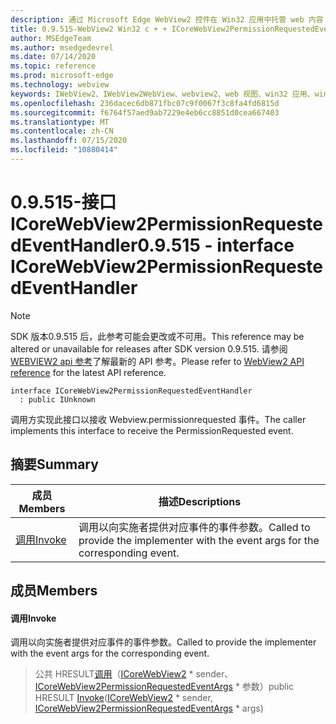 ```yaml
---
description: 通过 Microsoft Edge WebView2 控件在 Win32 应用中托管 web 内容
title: 0.9.515-WebView2 Win32 c + + ICoreWebView2PermissionRequestedEventHandler
author: MSEdgeTeam
ms.author: msedgedevrel
ms.date: 07/14/2020
ms.topic: reference
ms.prod: microsoft-edge
ms.technology: webview
keywords: IWebView2、IWebView2WebView、webview2、web 视图、win32 应用、win32、edge、ICoreWebView2、ICoreWebView2Controller、浏览器控件、边缘 html
ms.openlocfilehash: 236dacec6db871fbc07c9f0067f3c8fa4fd6815d
ms.sourcegitcommit: f6764f57aed9ab7229e4eb6cc8851d0cea667403
ms.translationtype: MT
ms.contentlocale: zh-CN
ms.lasthandoff: 07/15/2020
ms.locfileid: "10880414"
---
```

# <span data-ttu-id="a1230-104">0.9.515-接口 ICoreWebView2PermissionRequestedEventHandler</span><span class="sxs-lookup"><span data-stu-id="a1230-104">0.9.515 - interface ICoreWebView2PermissionRequestedEventHandler</span></span> 

> [!NOTE]
> <span data-ttu-id="a1230-105">SDK 版本0.9.515 后，此参考可能会更改或不可用。</span><span class="sxs-lookup"><span data-stu-id="a1230-105">This reference may be altered or unavailable for releases after SDK version 0.9.515.</span></span> <span data-ttu-id="a1230-106">请参阅[WEBVIEW2 api 参考](../../../webview2-api-reference.md)了解最新的 API 参考。</span><span class="sxs-lookup"><span data-stu-id="a1230-106">Please refer to [WebView2 API reference](../../../webview2-api-reference.md) for the latest API reference.</span></span>

```
interface ICoreWebView2PermissionRequestedEventHandler
  : public IUnknown
```

<span data-ttu-id="a1230-107">调用方实现此接口以接收 Webview.permissionrequested 事件。</span><span class="sxs-lookup"><span data-stu-id="a1230-107">The caller implements this interface to receive the PermissionRequested event.</span></span>

## <span data-ttu-id="a1230-108">摘要</span><span class="sxs-lookup"><span data-stu-id="a1230-108">Summary</span></span>

 <span data-ttu-id="a1230-109">成员</span><span class="sxs-lookup"><span data-stu-id="a1230-109">Members</span></span>                        | <span data-ttu-id="a1230-110">描述</span><span class="sxs-lookup"><span data-stu-id="a1230-110">Descriptions</span></span>
--------------------------------|---------------------------------------------
[<span data-ttu-id="a1230-111">调用</span><span class="sxs-lookup"><span data-stu-id="a1230-111">Invoke</span></span>](#invoke) | <span data-ttu-id="a1230-112">调用以向实施者提供对应事件的事件参数。</span><span class="sxs-lookup"><span data-stu-id="a1230-112">Called to provide the implementer with the event args for the corresponding event.</span></span>

## <span data-ttu-id="a1230-113">成员</span><span class="sxs-lookup"><span data-stu-id="a1230-113">Members</span></span>

#### <span data-ttu-id="a1230-114">调用</span><span class="sxs-lookup"><span data-stu-id="a1230-114">Invoke</span></span> 

<span data-ttu-id="a1230-115">调用以向实施者提供对应事件的事件参数。</span><span class="sxs-lookup"><span data-stu-id="a1230-115">Called to provide the implementer with the event args for the corresponding event.</span></span>

> <span data-ttu-id="a1230-116">公共 HRESULT[调用](#invoke)（[ICoreWebView2](icorewebview2.md) \* sender、 [ICoreWebView2PermissionRequestedEventArgs](icorewebview2permissionrequestedeventargs.md) \* 参数）</span><span class="sxs-lookup"><span data-stu-id="a1230-116">public HRESULT [Invoke](#invoke)([ICoreWebView2](icorewebview2.md) \* sender, [ICoreWebView2PermissionRequestedEventArgs](icorewebview2permissionrequestedeventargs.md) \* args)</span></span>

